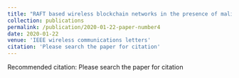 ```yaml
---
title: "RAFT based wireless blockchain networks in the presence of malicious jamming"
collection: publications
permalink: /publication/2020-01-22-paper-number4
date: 2020-01-22
venue: 'IEEE wireless communications letters'
citation: 'Please search the paper for citation'
---
```

Recommended citation: Please search the paper for citation